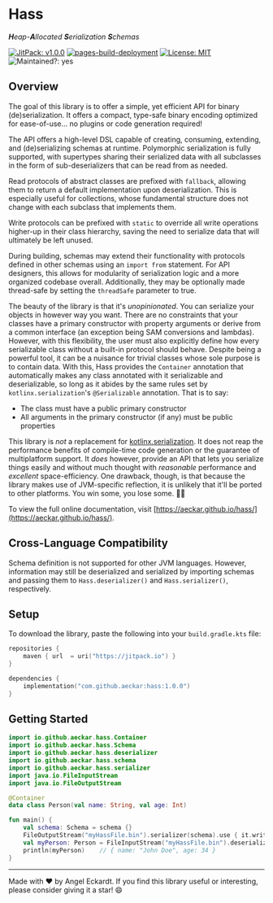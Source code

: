 # Hass
***H**eap-**A**llocated **S**erialization **S**chemas*

[![JitPack: v1.0.0](https://jitpack.io/v/aeckar/hass.svg)](https://jitpack.io/#aeckar/hass) [![pages-build-deployment](https://github.com/aeckar/hass/actions/workflows/pages/pages-build-deployment/badge.svg?branch=master)](https://github.com/aeckar/hass/actions/workflows/pages/pages-build-deployment) [![License: MIT](https://img.shields.io/badge/License-MIT-yellow.svg)](https://opensource.org/licenses/MIT) ![Maintained?: yes](https://img.shields.io/badge/Maintained%3F-yes-green.svg)

## Overview

The goal of this library is to offer a simple, yet efficient API for binary (de)serialization.
It offers a compact, type-safe binary encoding optimized for ease-of-use... no plugins or code generation required!

The API offers a high-level DSL capable of creating, consuming, extending, and (de)serializing schemas at runtime.
Polymorphic serialization is fully supported, with supertypes sharing their serialized data with all subclasses
in the form of sub-deserializers that can be read from as needed.

Read protocols of abstract classes are prefixed with `fallback`, allowing them to return a default implementation upon deserialization.
This is especially useful for collections, whose fundamental structure does not change with each subclass that implements them.

Write protocols can be prefixed with `static` to override all write operations higher-up in their class hierarchy,
saving the need to serialize data that will ultimately be left unused.

During building, schemas may extend their functionality with protocols defined in other schemas using an `import from` statement.
For API designers, this allows for modularity of serialization logic and a more organized codebase overall.
Additionally, they may be optionally made thread-safe by setting the `threadSafe` parameter to true.

The beauty of the library is that it's *unopinionated*. You can serialize your objects in however way you want.
There are no constraints that your classes have a primary constructor with property arguments or derive from a common interface
(an exception being SAM conversions and lambdas). However, with this flexibility, the user must also explicitly define
how every serializable class without a built-in protocol should behave. Despite being a powerful tool, it can be a nuisance
for trivial classes whose sole purpose is to contain data. With this, Hass provides the `Container` annotation that automatically
makes any class annotated with it serializable and deserializable, so long as it abides by the same rules set by
`kotlinx.serialization`'s `@Serializable` annotation. That is to say:

- The class must have a public primary constructor
- All arguments in the primary constructor (if any) must be public properties

This library is *not* a replacement for [kotlinx.serialization](https://github.com/Kotlin/kotlinx.serialization).
It does not reap the performance benefits of compile-time code generation or the guarantee of multiplatform support.
It *does* however, provide an API that lets you serialize things easily and without much thought with *reasonable* performance
and *excellent* space-efficiency. One drawback, though, is that because the library makes use of JVM-specific reflection,
it is unlikely that it'll be ported to other platforms. You win some, you lose some. 🤷‍♂️

To view the full online documentation, visit [https://aeckar.github.io/hass/](https://aeckar.github.io/hass/).

## Cross-Language Compatibility

Schema definition is not supported for other JVM languages.
However, information may still be deserialized and serialized
by importing schemas and passing them to `Hass.deserializer()` and `Hass.serializer()`,
respectively.

## Setup

To download the library, paste the following into your `build.gradle.kts` file:

```kotlin
repositories {
    maven { url  = uri("https://jitpack.io") }
}

dependencies {
    implementation("com.github.aeckar:hass:1.0.0")
}
```

## Getting Started

```kotlin
import io.github.aeckar.hass.Container
import io.github.aeckar.hass.Schema
import io.github.aeckar.hass.deserializer
import io.github.aeckar.hass.schema
import io.github.aeckar.hass.serializer
import java.io.FileInputStream
import java.io.FileOutputStream

@Container
data class Person(val name: String, val age: Int)

fun main() {
    val schema: Schema = schema {}
    FileOutputStream("myHassFile.bin").serializer(schema).use { it.write(Person("John Doe", 34)) }
    val myPerson: Person = FileInputStream("myHassFile.bin").deserializer(schema).use { it.read() }
    println(myPerson)    // { name: "John Doe", age: 34 }
}
```

---

Made with ❤ by Angel Eckardt. If you find this library useful or interesting, please consider giving it a star! 😄
